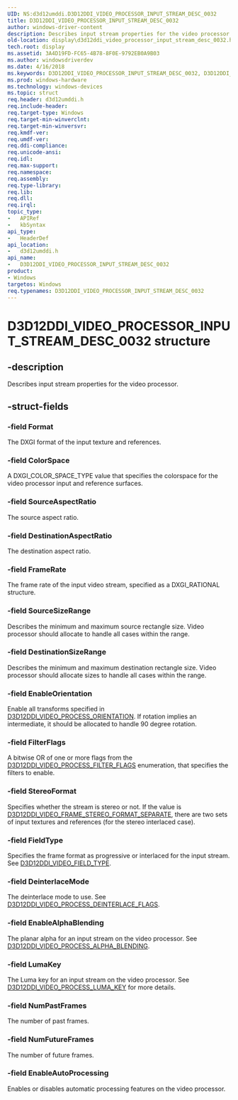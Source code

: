 ```yaml
---
UID: NS:d3d12umddi.D3D12DDI_VIDEO_PROCESSOR_INPUT_STREAM_DESC_0032
title: D3D12DDI_VIDEO_PROCESSOR_INPUT_STREAM_DESC_0032
author: windows-driver-content
description: Describes input stream properties for the video processor.
old-location: display\d3d12ddi_video_processor_input_stream_desc_0032.htm
tech.root: display
ms.assetid: 3A4D19FD-FC65-4B78-8F0E-9792EB0A9B03
ms.author: windowsdriverdev
ms.date: 4/16/2018
ms.keywords: D3D12DDI_VIDEO_PROCESSOR_INPUT_STREAM_DESC_0032, D3D12DDI_VIDEO_PROCESSOR_INPUT_STREAM_DESC_0032 structure [Display Devices], d3d12umddi/D3D12DDI_VIDEO_PROCESSOR_INPUT_STREAM_DESC_0032, display.d3d12ddi_video_processor_input_stream_desc_0032
ms.prod: windows-hardware
ms.technology: windows-devices
ms.topic: struct
req.header: d3d12umddi.h
req.include-header:
req.target-type: Windows
req.target-min-winverclnt:
req.target-min-winversvr:
req.kmdf-ver:
req.umdf-ver:
req.ddi-compliance:
req.unicode-ansi:
req.idl:
req.max-support:
req.namespace:
req.assembly:
req.type-library:
req.lib:
req.dll:
req.irql:
topic_type:
-	APIRef
-	kbSyntax
api_type:
-	HeaderDef
api_location:
-	d3d12umddi.h
api_name:
-	D3D12DDI_VIDEO_PROCESSOR_INPUT_STREAM_DESC_0032
product:
- Windows
targetos: Windows
req.typenames: D3D12DDI_VIDEO_PROCESSOR_INPUT_STREAM_DESC_0032
---
```


# D3D12DDI_VIDEO_PROCESSOR_INPUT_STREAM_DESC_0032 structure


## -description


Describes input stream properties for the video processor.


## -struct-fields




### -field Format

The DXGI format of the input texture and references.


### -field ColorSpace

A DXGI_COLOR_SPACE_TYPE value that specifies the colorspace for the video processor input and reference surfaces.


### -field SourceAspectRatio

The source aspect ratio.


### -field DestinationAspectRatio

The destination aspect ratio.


### -field FrameRate

The frame rate of the input video stream, specified as a DXGI_RATIONAL structure.


### -field SourceSizeRange

Describes the minimum and maximum source rectangle size. Video processor should allocate to handle all cases within the range.


### -field DestinationSizeRange

Describes the minimum and maximum destination rectangle size. Video processor should allocate sizes to handle all cases within the range.

### -field EnableOrientation

Enable all transforms specified in [D3D12DDI_VIDEO_PROCESS_ORIENTATION](ne-d3d12umddi-d3d12ddi_video_process_orientation_0020.md). If rotation implies an intermediate, it should be allocated to handle 90 degree rotation.


### -field FilterFlags

A bitwise OR of one or more flags from the [D3D12DDI_VIDEO_PROCESS_FILTER_FLAGS](ne-d3d12umddi-d3d12ddi_video_process_filter_flags_0020.md) enumeration, that specifies the filters to enable.


### -field StereoFormat

Specifies whether the stream is stereo or not. If the value is [D3D12DDI_VIDEO_FRAME_STEREO_FORMAT_SEPARATE](ne-d3d12umddi-d3d12ddi_video_frame_stereo_format_0020.md), there are two sets of input textures and references (for the stereo interlaced case).


### -field FieldType

Specifies the frame format as progressive or interlaced for the input stream. See [D3D12DDI_VIDEO_FIELD_TYPE](ne-d3d12umddi-d3d12ddi_video_field_type_0020.md).


### -field DeinterlaceMode

The deinterlace mode to use. See [D3D12DDI_VIDEO_PROCESS_DEINTERLACE_FLAGS](ne-d3d12umddi-d3d12ddi_video_process_deinterlace_flags_0020.md).


### -field EnableAlphaBlending

The planar alpha for an input stream on the video processor. See [D3D12DDI_VIDEO_PROCESS_ALPHA_BLENDING](ns-d3d12umddi-d3d12ddi_video_process_alpha_blending_0020.md).


### -field LumaKey

The Luma key for an input stream on the video processor. See [D3D12DDI_VIDEO_PROCESS_LUMA_KEY](ns-d3d12umddi-d3d12ddi_video_process_luma_key_0020.md) for more details.


### -field NumPastFrames

The number of past frames.


### -field NumFutureFrames

The number of future frames.


### -field EnableAutoProcessing

Enables or disables automatic processing features on the video processor.





